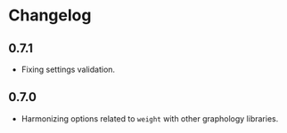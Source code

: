 # Changelog

## 0.7.1

- Fixing settings validation.

## 0.7.0

- Harmonizing options related to `weight` with other graphology libraries.
